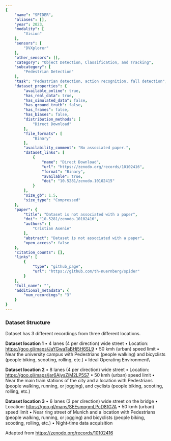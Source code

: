 ```yaml
---
{
    "name": "SPIDER",
    "aliases": [],
    "year": 2023,
    "modality": [
        "Vision"
    ],
    "sensors": [
        "DVXplorer"
    ],
    "other_sensors": [],
    "category": "Object Detection, Classification, and Tracking",
    "subcategory": [
        "Pedestrian Detection"
    ],
    "task": "Pedestrian detection, action recognition, fall detection",
    "dataset_properties": {
        "available_online": true,
        "has_real_data": true,
        "has_simulated_data": false,
        "has_ground_truth": false,
        "has_frames": false,
        "has_biases": false,
        "distribution_methods": [
            "Direct Download"
        ],
        "file_formats": [
            "Binary"
        ],
        "availability_comment": "No associated paper.",
        "dataset_links": [
            {
                "name": "Direct Download",
                "url": "https://zenodo.org/records/10102416",
                "format": "Binary",
                "available": true,
                "doi": "10.5281/zenodo.10102415"
            }
        ],
        "size_gb": 1.5,
        "size_type": "Compressed"
    },
    "paper": {
        "title": "Dataset is not associated with a paper",
        "doi": "10.5281/zenodo.10102416",
        "authors": [
            "Cristian Axenie"
        ],
        "abstract": "Dataset is not associated with a paper",
        "open_access": false
    },
    "citation_counts": [],
    "links": [
        {
            "type": "github_page",
            "url": "https://github.com/th-nuernberg/spider"
        }
    ],
    "full_name": "",
    "additional_metadata": {
        "num_recordings": "3"
    }
}
---
```


### Dataset Structure

Dataset has 3 different recordings from three different locations.

**Dataset location 1**
• 4 lanes (4 per direction) wide street
• Location: https://goo.gl/maps/JaYGwaTaBHj5H6SL9
• 50 kmh (urban) speed limit
• Near the university campus with Pedestrians (people walking) and bicyclists (people biking, scooting, rolling, etc.)
• Ideal Operating Environment\

**Dataset location 2**
• 8 lanes (4 per direction) wide street
• Location: https://goo.gl/maps/jar6AjysZiM2LP5S7
• 50 kmh (urban) speed limit
• Near the main train stations of the city and a location with Pedestrians (people walking, running, or jogging), and cyclists (people biking, scooting, rolling, etc.)

**Dataset location 3**
• 6 lanes (3 per direction) wide street on the bridge
• Location: https://goo.gl/maps/SEEsmpgmLPcD8fG7A
• 50 kmh (urban) speed limit
• Near ring street of Munich and a location with Pedestrians (people walking, running, or jogging) and bicyclists (people biking, scooting, rolling, etc.)
• Night-time data acquisition

Adapted from https://zenodo.org/records/10102416
